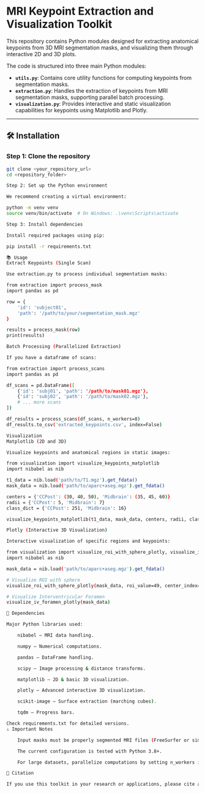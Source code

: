 # MRI Keypoint Extraction and Visualization Toolkit

This repository contains Python modules designed for extracting anatomical keypoints from 3D MRI segmentation masks, and visualizing them through interactive 2D and 3D plots.

The code is structured into three main Python modules:

- **`utils.py`**: Contains core utility functions for computing keypoints from segmentation masks.
- **`extraction.py`**: Handles the extraction of keypoints from MRI segmentation masks, supporting parallel batch processing.
- **`visualization.py`**: Provides interactive and static visualization capabilities for keypoints using Matplotlib and Plotly.

---

## 🛠️ Installation

### Step 1: Clone the repository

```bash
git clone <your_repository_url>
cd <repository_folder>

Step 2: Set up the Python environment

We recommend creating a virtual environment:

python -m venv venv
source venv/bin/activate  # On Windows: .\venv\Scripts\activate

Step 3: Install dependencies

Install required packages using pip:

pip install -r requirements.txt

📚 Usage
Extract Keypoints (Single Scan)

Use extraction.py to process individual segmentation masks:

from extraction import process_mask
import pandas as pd

row = {
    'id': 'subject01',
    'path': '/path/to/your/segmentation_mask.mgz'
}

results = process_mask(row)
print(results)

Batch Processing (Parallelized Extraction)

If you have a dataframe of scans:

from extraction import process_scans
import pandas as pd

df_scans = pd.DataFrame([
    {'id': 'subj01', 'path': '/path/to/mask01.mgz'},
    {'id': 'subj02', 'path': '/path/to/mask02.mgz'},
    # ... more scans
])

df_results = process_scans(df_scans, n_workers=8)
df_results.to_csv('extracted_keypoints.csv', index=False)

Visualization
Matplotlib (2D and 3D)

Visualize keypoints and anatomical regions in static images:

from visualization import visualize_keypoints_matplotlib
import nibabel as nib

t1_data = nib.load('path/to/T1.mgz').get_fdata()
mask_data = nib.load('path/to/aparc+aseg.mgz').get_fdata()

centers = {'CCPost': (30, 40, 50), 'Midbrain': (35, 45, 60)}
radii = {'CCPost': 5, 'Midbrain': 7}
class_dict = {'CCPost': 251, 'Midbrain': 16}

visualize_keypoints_matplotlib(t1_data, mask_data, centers, radii, class_dict)

Plotly (Interactive 3D Visualization)

Interactive visualization of specific regions and keypoints:

from visualization import visualize_roi_with_sphere_plotly, visualize_iv_foramen_plotly
import nibabel as nib

mask_data = nib.load('path/to/aparc+aseg.mgz').get_fdata()

# Visualize ROI with sphere
visualize_roi_with_sphere_plotly(mask_data, roi_value=49, center_index=(50, 60, 70), max_radius=15)

# Visualize Interventricular Foramen
visualize_iv_foramen_plotly(mask_data)

📌 Dependencies

Major Python libraries used:

    nibabel — MRI data handling.

    numpy — Numerical computations.

    pandas — DataFrame handling.

    scipy — Image processing & distance transforms.

    matplotlib — 2D & basic 3D visualization.

    plotly — Advanced interactive 3D visualization.

    scikit-image — Surface extraction (marching cubes).

    tqdm — Progress bars.

Check requirements.txt for detailed versions.
⚠️ Important Notes

    Input masks must be properly segmented MRI files (FreeSurfer or similar).

    The current configuration is tested with Python 3.8+.

    For large datasets, parallelize computations by setting n_workers in extraction routines.

📄 Citation

If you use this toolkit in your research or applications, please cite accordingly: